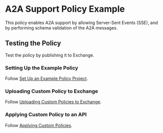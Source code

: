# A2A Support Policy Example

This policy enables A2A support by allowing Server-Sent Events (SSE), and by performing schema validation of the A2A messages.

## Testing the Policy

Test the policy by publishing it to Exchange.

### Setting Up the Example Policy 

Follow [Set Up an Example Policy Project](https://docs.mulesoft.com/pdk/latest/policies-pdk-policy-templates#set-up-an-example-policy-project).

### Uploading Custom Policy to Exchange

Follow [Uploading Custom Policies to Exchange](https://docs.mulesoft.com/pdk/latest/policies-pdk-publish-policies).

### Applying Custom Policy to an API

Follow [Applying Custom Policies](https://docs.mulesoft.com/pdk/latest/policies-pdk-apply-policies).
